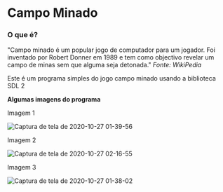 # Campo Minado
 ### O que é?
 "Campo minado é um popular jogo de computador para um jogador. Foi inventado por Robert Donner em 1989 e tem como objectivo revelar um campo de minas sem que alguma seja detonada."
 *Fonte: WikiPedia*
 
 Este é um programa simples do jogo campo minado usando a biblioteca SDL 2
 
 **Algumas imagens do programa**

Imagem 1

![Captura de tela de 2020-10-27 01-39-56](https://user-images.githubusercontent.com/65574850/97260142-1f0b5a80-17fb-11eb-971c-7bc2f337c564.png)

Imagem 2

![Captura de tela de 2020-10-27 02-16-55](https://user-images.githubusercontent.com/65574850/97260184-31859400-17fb-11eb-9207-c961717231c5.png)

Imagem 3

![Captura de tela de 2020-10-27 01-38-02](https://user-images.githubusercontent.com/65574850/97260205-3a766580-17fb-11eb-8acd-2d32b36c60f6.png)
